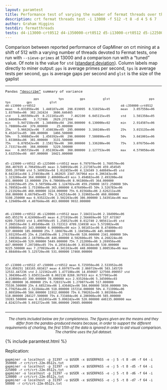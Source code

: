 ```yaml
---
layout: paramtest
title: Performance test of varying the number of fermat threads over the range 4,5,6,7 for crt 512
description: crt fermat threads test -i 13000 -f 512 -t 8 -d 4 5 6 7
author: Graham Higgins
testdir: fermatthreads
tests: d4-i13000-crt0512 d4-i350000-crt0512 d5-i13000-crt0512 d5-i225000-crt0512 d6-i120000-crt0512 d6-i13000-crt0512 d7-i13000-crt0512 d7-i50000-crt0512
---
```


<div class="ui raised padded container segment">
  <p>Comparison between reported performance of GapMiner on crt mining at a shift of 512 with a varying number of threads devoted to Fermat tests, one run with <code>--sieve-primes</code> at 13000 and a comparison run with a “tuned” value. Of note is the value for <code>std</code> (<a href="https://pandas.pydata.org/pandas-docs/stable/reference/api/pandas.DataFrame.std.html#pandas.DataFrame.std" target="_blank">standard deviation</a>). Column labels map directly to miner output: <code>pps</code> is average primes per second, <code>tps</code> is average tests per second, <code>gps</code> is average gaps per second and <code>glst</code> is the size of the gaplist</p>
  <a href="pandasvariancetest"></a>
  <div style="font-family: monospace; font-size:80%">
    <hr>
    <p>Pandas <a href="https://pandas.pydata.org/pandas-docs/stable/reference/api/pandas.DataFrame.describe.html" target="_blank">“describe”</a> summary of variance</p>
    <pre><code class="nohighlight">                pps           tps         gps          glst                      pps           tps         gps          glst
d4-i13000-crt0512                                                d4-i350000-crt0512
mean   6.031856e+06  1.448187e+06  298.819095  8.510254e+05      mean   3.057558e+06  1.837046e+06  382.242424   3606.646465
std    1.065509e+05  8.211101e+05    7.462190  6.045115e+05      std    1.501358e+05  1.046409e+06    3.717406   2629.271364
min    5.947158e+06  1.340400e+04  294.000000  6.130000e+02      min    2.914587e+06  1.788800e+04  379.000000     25.000000
25%    5.966202e+06  7.434630e+05  295.000000  3.160240e+05      25%    3.015135e+06  9.452472e+05  380.000000   1466.500000
50%    5.998845e+06  1.450392e+06  296.000000  7.580890e+05      50%    3.041001e+06  1.833868e+06  381.000000   3131.500000
75%    6.078542e+06  2.158178e+06  300.000000  1.336200e+06      75%    3.076756e+06  2.733174e+06  384.000000   5229.500000
max    6.865716e+06  2.851303e+06  360.000000  2.127753e+06      max    4.579058e+06  3.632550e+06  407.000000  10421.000000

d5-i13000-crt0512                                                d5-i225000-crt0512
mean   6.797970e+06  1.760570e+06  366.407035  4.706450e+05      mean   3.548916e+06  2.217387e+06  459.454545  3595.297980
std    5.349916e+04  1.012455e+06    4.124349  3.448049e+05      std    8.642101e+04  1.274938e+06    1.462025  2347.567964
min    6.206343e+06  1.323200e+04  364.000000  2.406000e+03      min    3.494682e+06  2.493200e+04  451.000000    13.000000
25%    6.780680e+06  8.961860e+05  364.000000  1.910150e+05      25%    3.507500e+06  1.124702e+06  459.250000  1672.250000
50%    6.789582e+06  1.751986e+06  365.000000  4.076490e+05      50%    3.526783e+06  2.211920e+06  460.000000  3224.000000
75%    6.815648e+06  2.626211e+06  368.000000  6.667945e+05      75%    3.542514e+06  3.319665e+06  460.000000  5198.250000
max    6.935222e+06  3.502203e+06  386.000000  1.543914e+06      max    4.129409e+06  4.407644e+06  463.000000  9932.000000

d6-i13000-crt0512                                                d6-i120000-crt0512
mean   7.184311e+06  2.184909e+06  445.055276  4.624968e+05      mean   4.271916e+06  2.564469e+06  527.673367   6289.718593
std    1.490760e+05  1.258527e+06    8.012740  2.985611e+05      std    7.266516e+04  1.491498e+06   13.722313   4709.134938
min    5.572082e+06  8.998000e+03  343.000000  6.000000e+00      min    3.981451e+06  8.474000e+03  337.000000    185.000000
25%    7.186678e+06  1.104506e+06  445.000000  1.931295e+05      25%    4.234959e+06  1.276376e+06  528.000000   2341.000000
50%    7.198386e+06  2.187909e+06  446.000000  4.502600e+05      50%    4.268224e+06  2.549342e+06  529.000000   5449.000000
75%    7.212098e+06  3.269956e+06  447.000000  7.207380e+05      75%    4.285614e+06  3.853434e+06  530.000000   9225.500000
max    7.279910e+06  4.341163e+06  448.000000  1.000536e+06      max    4.884404e+06  5.125720e+06  531.000000  17468.000000

d7-i13000-crt0512                                                d7-i50000-crt0512
mean   6.725950e+06  2.533952e+06  514.050251  183165.683417     mean   4.697977e+06  2.860719e+06  583.145729  12532.447236
std    2.121562e+05  1.477188e+06   14.850687  127560.090957     std    1.304306e+05  1.656511e+06    8.002138   8268.367933
min    4.577901e+06  3.818000e+03  390.000000      78.000000     min    2.935204e+06  5.345000e+03  482.000000     36.000000
25%    6.728317e+06  1.270877e+06  517.000000   75530.500000     25%    4.685234e+06  1.436462e+06  584.000000   5030.000000
50%    6.770254e+06  2.522844e+06  518.000000  157214.000000     50%    4.711990e+06  2.869109e+06  584.000000  11912.000000
75%    6.790262e+06  3.801984e+06  518.000000  284127.500000     75%    4.733404e+06  4.286908e+06  585.000000  19283.500000
max    6.812491e+06  5.090242e+06  520.000000  446135.000000     max    4.824237e+06  5.691272e+06  586.000000  29685.000000</code></pre>
  </div>
  <hr>
  <p style="font-size: 80%; text-align:center"><em>The charts included below are for completeness. The figures given are the means and they differ from the pandas-produced means because, in order to support the different requirements of charting, the first 1/5th of the data is ignored in order to aid visual comparison. The chartline uses the full dataset.</em></p>
</div>

{% include paramtest.html %}

<div class="ui raised padded container segment">
  <p>Replication: 
  <pre style="font-size:85%"><code class="bash">gapminer -o localhost -p 31397 -u $USER -x $USERPASS -e -j 5 -t 8 -d4 -f 64 -i 350000 -r crt/crt-22m-0512s.txt
gapminer -o localhost -p 31397 -u $USER -x $USERPASS -e -j 5 -t 8 -d5 -f 64 -i 225000 -r crt/crt-22m-0512s.txt
gapminer -o localhost -p 31397 -u $USER -x $USERPASS -e -j 5 -t 8 -d6 -f 64 -i 120000 -r crt/crt-22m-0512s.txt
gapminer -o localhost -p 31397 -u $USER -x $USERPASS -e -j 5 -t 8 -d7 -f 64 -i 50000 -r crt/crt-22m-0512s.txt</code></pre>
</p>
</div>
